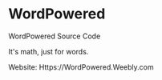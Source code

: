 # WordPowered
WordPowered Source Code

It's math, just for words.

Website: Https://WordPowered.Weebly.com
